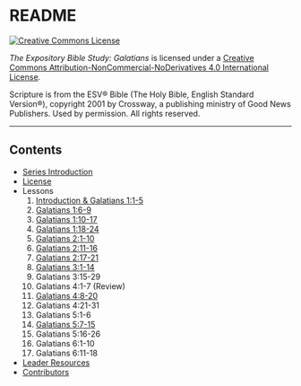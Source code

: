 # README

[![Creative Commons License](https://i.creativecommons.org/l/by-nc-nd/4.0/80x15.png)](LICENSE.md)

_The Expository Bible Study: Galatians_ is licensed under a [Creative Commons Attribution-NonCommercial-NoDerivatives 4.0 International License](LICENSE.md).

Scripture is from the ESV® Bible  (The Holy Bible, English Standard Version®), copyright 2001 by Crossway, a publishing ministry of Good News Publishers.  Used by permission.  All rights reserved.

---

## Contents

* [Series Introduction](series-introduction.md)
* [License](LICENSE.md)
* Lessons
     1. [Introduction & Galatians 1:1-5](lessons/lesson_1.md)
     2. [Galatians 1:6-9](lessons/lesson_2.md)
     3. [Galatians 1:10-17](lessons/lesson_3.md)
     4. [Galatians 1:18-24](lessons/lesson_4.md)
     5. [Galatians 2:1-10](lessons/lesson_5.md)
     6. [Galatians 2:11-16](lessons/lesson_6.md)
     7. [Galatians 2:17-21](lessons/lesson_7.md)
     8. [Galatians 3:1-14](lessons/lesson_8.md)
     9. Galatians 3:15-29
     10. Galatians 4:1-7 (Review)
     11. [Galatians 4:8-20](lessons/lesson_11.md)
     12. Galatians 4:21-31
     13. Galatians 5:1-6
     14. [Galatians 5:7-15](lessons/lesson_14.md)
     15. Galatians 5:16-26
     16. Galatians 6:1-10
     17. Galatians 6:11-18
* [Leader Resources](leader-resources.md)
* [Contributors](CONTRIBUTORS.md)
